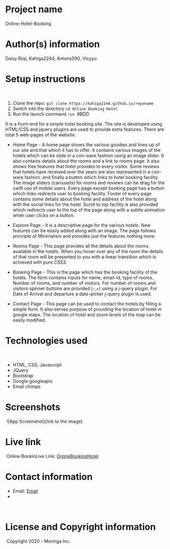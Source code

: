 # Project name
Online-Hotel-Booking
# Author(s) information
Daisy Rop, Kahiga2244, Antony590, Vicyyu
# Setup instructions
​
1. Clone the repo:
    `git clone https://kahiga2244.github.io/reponame`
​
2. Switch into the directory
    `cd Online Booking Hotel`
​
3. Run the launch command
    `run`
​
#BDD
​

It is a front-end for a simple hotel booking site. The site is developed using HTML/CSS and jquery plugins are used to provide extra features. There are total 5 web-pages of the website.

* Home Page -
A home page shows the various goodies and lines up of our site and that which it has to offer. It contains various images of the hotels which can be slide in a con-ware fashion using an image slider. It also contains details about the rooms and a link to rooms page. It also shows free features that hotel provides to every visitor. Some reviews that hotels have received over the years are also represented in a con-ware fashion. and finally a button which links to hotel booking facility.
The image sliders (carousels) for rooms and reviews can be drag for the swift use of mobile users.
Every page except booking page has a button which links redirects user to booking facility.
Footer of every page contains some details about the hotel and address of the hotel along with the social links for the hotel.
Scroll to top facility is also provided which redirects user to the top of the page along with a subtle animation when user clicks on a button.

* Explore Page -
It is a descriptive page for the various hotels. New features can be easily added along with an image. The page follows principle of Minimalism and provides just the features nothing more.

* Rooms Page -
This page provides all the details about the rooms available in the hotels. When you hover over any of the room the details of that room will be presented to you with a linear transition which is achieved with pure CSS3.

* Booking Page -
This is the page which has the booking facility of the hotels. The form contains inputs for name, email-id, type of rooms, Number of rooms, and number of visitors. For number of rooms and visitors spinner buttons are provided (-,+) using a j-query plugin. For Date of Arrival and departure a date-picker j-query plugin is used.

* Contact Page -
This page can be used to contact the hotels by filling a simple form. It also serves purpose of providing the location of hotel in google maps. The location of hotel and zoom levels of the map can be easily modified.

# Technologies used
​
* HTML, CSS, Javascript
* JQuery
* Bootstrap
* Google googleapis
* Email chimps
​
# Screenshots
​
![App Screenshot](link to the image)
​
# Live link
​
Online BookinLive Link: [OnlineBookingHotel](https://kahiga2244.github.io/Online-Hotel-Booking/)
​
# Contact information
* Email: [Email](mailto:Kahigakamiru@gmail.com,daisyrop2000@gmail.com,alegoantony047@gmail.com,vincentmwendwa003@gmail.com)
*
​
# License and Copyright information
​
Copyright 2020 - Moringa Inc.

